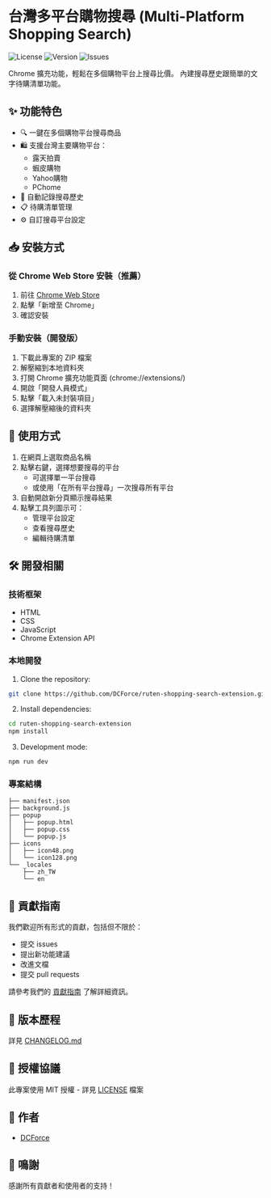 # 台灣多平台購物搜尋 (Multi-Platform Shopping Search)

![License](https://img.shields.io/github/license/DCForce/ruten-shopping-search-extension)
![Version](https://img.shields.io/github/v/release/DCForce/ruten-shopping-search-extension)
![Issues](https://img.shields.io/github/issues/DCForce/ruten-shopping-search-extension)

Chrome 擴充功能，輕鬆在多個購物平台上搜尋比價。
內建搜尋歷史跟簡單的文字待購清單功能。


## ✨ 功能特色

- 🔍 一鍵在多個購物平台搜尋商品
- 🛍️ 支援台灣主要購物平台：
  - 露天拍賣
  - 蝦皮購物
  - Yahoo購物
  - PChome
- 📝 自動記錄搜尋歷史
- 📋 待購清單管理
- ⚙️ 自訂搜尋平台設定

## 📥 安裝方式

### 從 Chrome Web Store 安裝（推薦）

1. 前往 [Chrome Web Store]()
2. 點擊「新增至 Chrome」
3. 確認安裝

### 手動安裝（開發版）

1. 下載此專案的 ZIP 檔案
2. 解壓縮到本地資料夾
3. 打開 Chrome 擴充功能頁面 (chrome://extensions/)
4. 開啟「開發人員模式」
5. 點擊「載入未封裝項目」
6. 選擇解壓縮後的資料夾

## 🚀 使用方式

1. 在網頁上選取商品名稱
2. 點擊右鍵，選擇想要搜尋的平台
   - 可選擇單一平台搜尋
   - 或使用「在所有平台搜尋」一次搜尋所有平台
3. 自動開啟新分頁顯示搜尋結果
4. 點擊工具列圖示可：
   - 管理平台設定
   - 查看搜尋歷史
   - 編輯待購清單

## 🛠️ 開發相關

### 技術框架

- HTML
- CSS
- JavaScript
- Chrome Extension API

### 本地開發

1. Clone the repository:
```bash
git clone https://github.com/DCForce/ruten-shopping-search-extension.git
```

2. Install dependencies:
```bash
cd ruten-shopping-search-extension
npm install
```

3. Development mode:
```bash
npm run dev
```

### 專案結構

```
├── manifest.json
├── background.js
├── popup
│   ├── popup.html
│   ├── popup.css
│   └── popup.js
├── icons
│   ├── icon48.png
│   └── icon128.png
└── _locales
    ├── zh_TW
    └── en
```

## 🤝 貢獻指南

我們歡迎所有形式的貢獻，包括但不限於：

- 提交 issues
- 提出新功能建議
- 改進文檔
- 提交 pull requests

請參考我們的 [貢獻指南](CONTRIBUTING.md) 了解詳細資訊。

## 📄 版本歷程

詳見 [CHANGELOG.md](CHANGELOG.md)

## 📜 授權協議

此專案使用 MIT 授權 - 詳見 [LICENSE](LICENSE) 檔案

## 👥 作者

- [DCForce](https://github.com/DCForce)

## 🙏 鳴謝

感謝所有貢獻者和使用者的支持！

